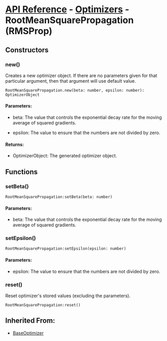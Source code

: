 # [API Reference](../../API.md) - [Optimizers](../Optimizers.md) - RootMeanSquarePropagation (RMSProp)

## Constructors

### new()

Creates a new optimizer object. If there are no parameters given for that particular argument, then that argument will use default value.

```
RootMeanSquarePropagation.new(beta: number, epsilon: number): OptimizerObject
```

#### Parameters:

* beta: The value that controls the exponential decay rate for the moving average of squared gradients.

* epsilon: The value to ensure that the numbers are not divided by zero.

#### Returns:

* OptimizerObject: The generated optimizer object.

## Functions

### setBeta()

```
RootMeanSquarePropagation:setBeta(beta: number)
```

#### Parameters:

* beta: The value that controls the exponential decay rate for the moving average of squared gradients.

### setEpsilon()

```
RootMeanSquarePropagation:setEpsilon(epsilon: number)
```

#### Parameters:

* epsilon: The value to ensure that the numbers are not divided by zero.

### reset()

Reset optimizer's stored values (excluding the parameters).

```
RootMeanSquarePropagation:reset()
```

## Inherited From:

* [BaseOptimizer](BaseOptimizer.md)
